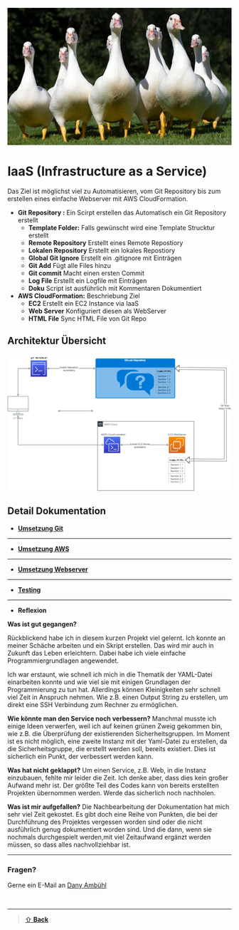 ![M300-Banner](00_images/banner.png)

# IaaS (Infrastructure as a Service)

Das Ziel ist möglichst viel zu Automatisieren, vom Git Repository bis zum erstellen eines einfache Webserver mit AWS CloudFormation.

- **Git Repository :** Ein Scirpt erstellen das Automatisch ein Git Repository erstellt 
    - **Template Folder:** Falls gewünscht wird eine Template Strucktur erstellt
    - **Remote Repository** Erstellt eines Remote Repostiory 
    - **Lokalen Repository** Erstellt ein lokales Repostiory 
    - **Global Git Ignore** Erstellt ein .gitignore mit Einträgen 
    - **Git Add** Fügt alle Files hinzu
    - **Git commit** Macht einen ersten Commit
    - **Log File** Erstellt ein Logfile mit Einträgen 
    - **Doku** Script ist ausführlich mit Kommentaren Dokumentiert
- **AWS CloudFormation:** Beschriebung Ziel 
    - **EC2** Erstellt ein EC2 Instance via IaaS
    - **Web Server** Konfiguriert diesen als WebServer 
    - **HTML File** Sync HTML File von Git Repo  

## Architektur Übersicht
 ![Zeichnung](00_images/zeichnung.png)

## Detail Dokumentation

- [**Umsetzung Git**](1_git/README.md)

--- 

- [**Umsetzung AWS**](2_aws/README.md)

---

- [**Umsetzung Webserver**](3_webserver/README.md)

---

- [**Testing**](4_testing/README.md)
  
---

 - **Reflexion**

**Was ist gut gegangen?**

Rückblickend habe ich in diesem kurzen Projekt viel gelernt. 
Ich konnte an meiner Schäche arbeiten und ein Skript erstellen. Das wird mir auch in Zukunft das Leben erleichtern. Dabei habe ich viele einfache Programmiergrundlagen angewendet.

Ich war erstaunt, wie schnell ich mich in die Thematik der YAML-Datei einarbeiten konnte und wie viel sie mit einigen Grundlagen der Programmierung zu tun hat. Allerdings können Kleinigkeiten sehr schnell viel Zeit in Anspruch nehmen. Wie z.B. einen Output String zu erstellen, um direkt eine SSH Verbindung zum Rechner zu ermöglichen.

**Wie könnte man den Service noch verbessern?**
Manchmal musste ich einige Ideen verwerfen, weil ich auf keinen grünen Zweig gekommen bin, wie z.B. die Überprüfung der existierenden Sicherheitsgruppen. Im Moment ist es nicht möglich, eine zweite Instanz mit der Yaml-Datei zu erstellen, da die Sicherheitsgruppe, die erstellt werden soll, bereits existiert. Dies ist sicherlich ein Punkt, der verbessert werden kann.

**Was hat nicht geklappt?**
Um einen Service, z.B. Web, in die Instanz einzubauen, fehlte mir leider die Zeit. 
Ich denke aber, dass dies kein großer Aufwand mehr ist. Der größte Teil des Codes kann von bereits erstellten Projekten übernommen werden. 
Werde das sicherlich noch nachholen.

**Was ist mir aufgefallen?**
Die Nachbearbeitung der Dokumentation hat mich sehr viel Zeit gekostet. 
Es gibt doch eine Reihe von Punkten, die bei der Durchführung des Projektes vergessen worden sind oder die nicht ausführlich genug dokumentiert worden sind. Und die dann, wenn sie nochmals durchgespielt werden,mit viel Zeitaufwand ergänzt werden müssen, so dass alles nachvollziehbar ist.


---

### Fragen?
Gerne ein E-Mail an [Dany Ambühl](mailto://daniel.ambuehl@tbz.ch)

<br>

---

> [⇧ **Back**](#aktueller-status)

